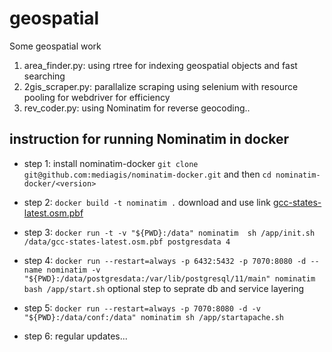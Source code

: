 # geospatial
Some geospatial work

1. area_finder.py: using rtree for indexing geospatial objects and fast searching
2. 2gis_scraper.py: parallalize scraping using selenium with resource pooling for webdriver for efficiency
3. rev_coder.py: using Nominatim for reverse geocoding..

## instruction for running Nominatim in docker
 - step 1: install  nominatim-docker
 `git clone git@github.com:mediagis/nominatim-docker.git`
   and then
  `cd nominatim-docker/<version>`
 - step 2: `docker build -t nominatim .` 
          download and use link [gcc-states-latest.osm.pbf](https://download.geofabrik.de/asia/gcc-states.html)
 - step 3: `docker run -t -v "${PWD}:/data" nominatim  sh /app/init.sh /data/gcc-states-latest.osm.pbf postgresdata 4`

 - step 4: `docker run --restart=always -p 6432:5432 -p 7070:8080 -d --name nominatim -v "${PWD}:/data/postgresdata:/var/lib/postgresql/11/main" nominatim bash /app/start.sh`
         optional step to seprate db and service layering
- step 5: `docker run --restart=always -p 7070:8080 -d -v "${PWD}:/data/conf:/data" nominatim sh /app/startapache.sh`
- step 6: regular updates...
